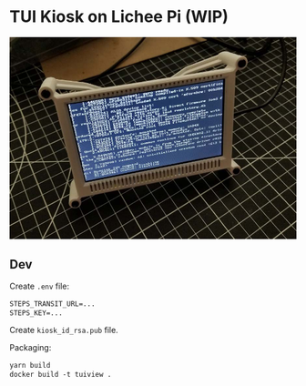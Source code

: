 # TUI Kiosk on Lichee Pi (WIP)

![LCD screen in a custom enclosure showing Lichee Pi Nano boot messages](lichee-kiosk-20230311.jpg)

## Dev

Create `.env` file:

```
STEPS_TRANSIT_URL=...
STEPS_KEY=...
```

Create `kiosk_id_rsa.pub` file.

Packaging:

```
yarn build
docker build -t tuiview .
```
